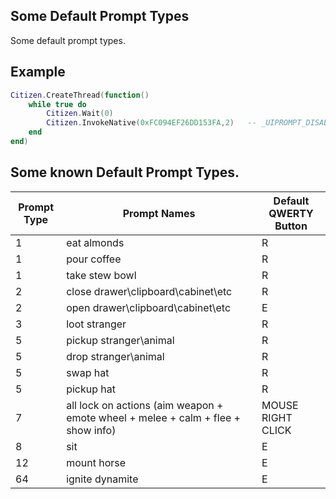 ## Some Default Prompt Types

Some default prompt types.

## Example

```lua
Citizen.CreateThread(function()
  	while true do
    	Citizen.Wait(0)
		Citizen.InvokeNative(0xFC094EF26DD153FA,2)   -- _UIPROMPT_DISABLE_PROMPT_TYPE_THIS_FRAME, disable "open\close drawer\clipboard\cabinet\etc" prompt types.
	end
end)
```

<h2>Some known Default Prompt Types.</h2>

Prompt Type | Prompt Names | Default QWERTY Button
----------- | ----------------- | -------------
1 | eat almonds | R
1 | pour coffee | R
1 | take stew bowl | R
2 | close drawer\clipboard\cabinet\etc | R
2 | open drawer\clipboard\cabinet\etc | E
3 | loot stranger | R
5 | pickup stranger\animal | R
5 | drop stranger\animal | R
5 | swap hat | R
5 | pickup hat | R
7 | all lock on actions (aim weapon + emote wheel + melee + calm + flee + show info) | MOUSE RIGHT CLICK
8 | sit | E
12 | mount horse | E
64 | ignite dynamite | E